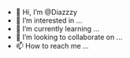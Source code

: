 - 👋 Hi, I’m @Diazzzy
- 👀 I’m interested in ...
- 🌱 I’m currently learning ...
- 💞️ I’m looking to collaborate on ...
- 📫 How to reach me ...

<!---
Diazzzy/Diazzzy is a ✨ special ✨ repository because its `README.md` (this file) appears on your GitHub profile.
You can click the Preview link to take a look at your changes.
--->
